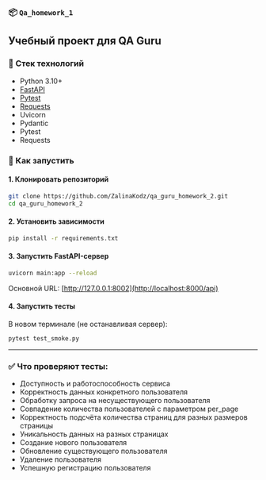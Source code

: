 ### 📦 `Qa_homework_1`

Учебный проект для  QA Guru
---

### 🔧 Стек технологий

* Python 3.10+
* [FastAPI](https://fastapi.tiangolo.com/)
* [Pytest](https://docs.pytest.org/)
* [Requests](https://requests.readthedocs.io/)
* Uvicorn
* Pydantic
* Pytest
* Requests

### 🚀 Как запустить

#### 1. Клонировать репозиторий

```bash
git clone https://github.com/ZalinaKodz/qa_guru_homework_2.git
cd qa_guru_homework_2
```

#### 2. Установить зависимости

```bash
pip install -r requirements.txt
```

#### 3. Запустить FastAPI-сервер

```bash
uvicorn main:app --reload
```

Основной URL: [http://127.0.0.1:8002](http://localhost:8000/api)

#### 4. Запустить тесты

В новом терминале (не останавливая сервер):

```bash
pytest test_smoke.py
```

---

### ✅ Что проверяют тесты:

* Доступность и работоспособность сервиса
* Корректность данных конкретного пользователя
* Обработку запроса на несуществующего пользователя
* Совпадение количества пользователей с параметром per_page
* Корректность подсчёта количества страниц для разных размеров страницы
* Уникальность данных на разных страницах
* Создание нового пользователя
* Обновление существующего пользователя
* Удаление пользователя
* Успешную регистрацию пользователя